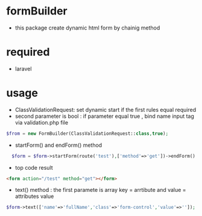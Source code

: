# formBuilder 
- this package create dynamic html form by chainig method 

# required
- laravel

# usage

 - ClassValidationRequest: set dynamic start if the first rules equal required
 - second parameter is bool :  if parameter equal true  , bind name input tag via validation.php file
 ```php
 $from = new FormBuilder(ClassValidationRequest::class,true);
 ````
 - startForm() and endForm() method
```php
  $form = $form->startForm(route('test'),['method'=>'get'])->endForm()
 ```
 
 -  top code result
 ```html
<form action="/test" method="get"></form>
```

- text() method : the first paramete is array  key = arrtibute and value = attributes value
```php
$form->text(['name'=>'fullName','class'=>'form-control','value'=>'']);
```
